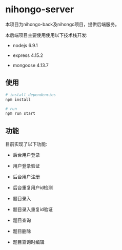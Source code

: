# nihongo-server

本项目为nihongo-back及nihongo项目，提供后端服务。

本后端项目主要使用使用以下技术栈开发:

- nodejs 6.9.1

- express 4.15.2

- mongoose 4.13.7

## 使用

```bash
# install dependencies
npm install

# run
npm run start

```

## 功能

目前实现了以下功能:

- 后台用户登录

- 用户登录验证

- 后台用户注册

- 后台重复用户id检测

- 题目录入

- 题目录入重复id验证

- 题目查询

- 题目删除

- 题目查询时编辑
